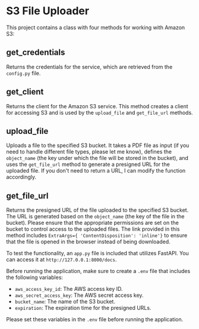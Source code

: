 # S3 File Uploader

This project contains a class with four methods for working with Amazon S3:

## get_credentials

Returns the credentials for the service, which are retrieved from the `config.py` file.

## get_client

Returns the client for the Amazon S3 service. This method creates a client for accessing S3 and is used by the `upload_file` and `get_file_url` methods.

## upload_file

Uploads a file to the specified S3 bucket. It takes a PDF file as input (if you need to handle different file types, please let me know), defines the `object_name` (the key under which the file will be stored in the bucket), and uses the `get_file_url` method to generate a presigned URL for the uploaded file. If you don't need to return a URL, I can modify the function accordingly.

## get_file_url

Returns the presigned URL of the file uploaded to the specified S3 bucket. The URL is generated based on the `object_name` (the key of the file in the bucket). Please ensure that the appropriate permissions are set on the bucket to control access to the uploaded files. The link provided in this method includes `ExtraArgs={ 'ContentDisposition': 'inline'}` to ensure that the file is opened in the browser instead of being downloaded.

To test the functionality, an `app.py` file is included that utilizes FastAPI. You can access it at `http://127.0.0.1:8000/docs`.

Before running the application, make sure to create a `.env` file that includes the following variables:

- `aws_access_key_id`: The AWS access key ID.
- `aws_secret_access_key`: The AWS secret access key.
- `bucket_name`: The name of the S3 bucket.
- `expiration`: The expiration time for the presigned URLs.

Please set these variables in the `.env` file before running the application.

